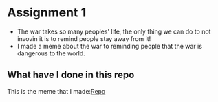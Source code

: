 # Assignment 1
* The war takes so many peoples' life, the only thing we can do to not invovin it is to remind people stay away from it!
* I made a meme about the war to reminding people that the war is dangerous to the world.
 ## What have I done in this repo 
 This is the meme that I made:[Repo](https://she840.github.io/stats220/)
